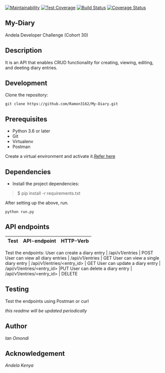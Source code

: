 [![Maintainability](https://api.codeclimate.com/v1/badges/92ae5552eeceac6cd893/maintainability)](https://codeclimate.com/github/Ramon3162/My-Diary/maintainability) [![Test Coverage](https://api.codeclimate.com/v1/badges/92ae5552eeceac6cd893/test_coverage)](https://codeclimate.com/github/Ramon3162/My-Diary/test_coverage) [![Build Status](https://travis-ci.org/Ramon3162/My-Diary.svg?branch=develop)](https://travis-ci.org/Ramon3162/My-Diary) [![Coverage Status](https://coveralls.io/repos/github/Ramon3162/My-Diary/badge.svg?branch=develop)](https://coveralls.io/github/Ramon3162/My-Diary?branch=develop)

## My-Diary

Andela Developer Challenge (Cohort 30)

## Description

It is an API that enables CRUD functionality for creating, viewing, editing, and deeting diary entries.

## Development

Clone the repository:

```git clone https://github.com/Ramon3162/My-Diary.git```


## Prerequisites

* Python 3.6 or later
* Git 
* Virtualenv
* Postman

Create a virtual environment and activate it.[Refer here](https://docs.python.org/3/tutorial/venv.html)

## Dependencies
- Install the project dependencies:
> $ pip install -r requirements.txt

After setting up the above, run.

```python run.py```

## API endpoints

Test | API-endpoint | HTTP-Verb
------------ | -------------- | ------------ 

Test the endpoints:
User can create a diary entry | /api/v1/entries | POST
User can view all diary entries | /api/v1/entries | GET
User can view a single diary entry | /api/v1/entries/<entry_id> | GET
User can update a diary entry | /api/v1/entries/<entry_id> |PUT
User can delete a diary entry | /api/v1/entries/<entry_id> | DELETE

## Testing
Test the endpoints using Postman or curl

*this readme will be updated periodically*

## Author

*Ian Omondi*

## Acknowledgement

*Andela Kenya*
